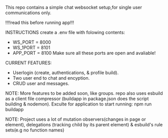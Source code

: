 This repo contains a simple chat websocket setup,for single user communications only.

!!!!read this before running app!!!

INSTRUCTIONS
create a .env file with folowing contents:

- WS_PORT = 8000
- WS_1PORT = 8101
- APP_PORT = 8100
  Make sure all these ports are open and avaliable!

CURRENT FEATURES:

- Userlogin (create, authentications, & profile build).
- Two user end to chat and encyption.
- CRUD user and messages.

NOTE: More features to be added soon, like groups. repo also uses esbuild as a client file compressor (buildapp in package.json does the script building & nodemon). Exculte for application to start running: npm run buildapp

NOTE: Project uses a lot of mutation observers(changes in page or element), delegations (tracking child by its parent element) & esbuild's rule sets(e.g no function names)
